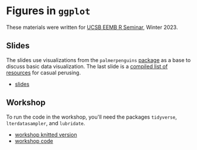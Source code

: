 # Figures in `ggplot`

These materials were written for [UCSB EEMB R Seminar](https://github.com/UCSB-RSeminar), Winter 2023.

## Slides

The slides use visualizations from the `palmerpenguins` [package](https://allisonhorst.github.io/palmerpenguins/) as a base to discuss basic data visualization. The last slide is a [compiled list of resources](https://an-bui.github.io/figures-in-ggplot/slides/seminar-slides#/resources) for casual perusing.  

- [slides](https://an-bui.github.io/figures-in-ggplot/slides/seminar-slides#/title-slide)

## Workshop
To run the code in the workshop, you'll need the packages `tidyverse`, `lterdatasampler`, and `lubridate`.

- [workshop knitted version](https://an-bui.github.io/figures-in-ggplot/code/ggplot-code-workshop)
- [workshop code](https://github.com/an-bui/figures-in-ggplot/blob/main/code/ggplot-code-workshop.Rmd)


